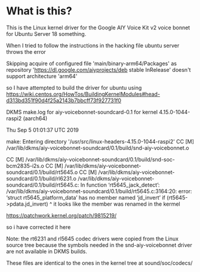# What is this?

This is the Linux kernel driver for the Google AIY Voice Kit v2 voice bonnet for Ubuntu Server 18 something.

When I tried to follow the instructions in the hacking file ubuntu server throws the error 

Skipping acquire of configured file 'main/binary-arm64/Packages' as repository 'https://dl.google.com/aiyprojects/deb stable InRelease' doesn't support architecture 'arm64'

so I have attempted to build the driver for ubuntu using https://wiki.centos.org/HowTos/BuildingKernelModules#head-d313bd351f90d4f25a2143b7bbcff73f927731f0

DKMS make.log for aiy-voicebonnet-soundcard-0.1 for kernel 4.15.0-1044-raspi2 (aarch64)

Thu Sep  5 01:01:37 UTC 2019

make: Entering directory '/usr/src/linux-headers-4.15.0-1044-raspi2'
  CC [M]  /var/lib/dkms/aiy-voicebonnet-soundcard/0.1/build/snd-aiy-voicebonnet.o
  
  CC [M]  /var/lib/dkms/aiy-voicebonnet-soundcard/0.1/build/snd-soc-bcm2835-i2s.o
  CC [M]  /var/lib/dkms/aiy-voicebonnet-soundcard/0.1/build/rt5645.o
  CC [M]  /var/lib/dkms/aiy-voicebonnet-soundcard/0.1/build/rl6231.o
/var/lib/dkms/aiy-voicebonnet-soundcard/0.1/build/rt5645.c: In function ‘rt5645_jack_detect’:
/var/lib/dkms/aiy-voicebonnet-soundcard/0.1/build/rt5645.c:3164:20: error: ‘struct rt5645_platform_data’ has no member named ‘jd_invert’
   if (rt5645->pdata.jd_invert)
                    ^
it looks like the member was renamed in the kermel

https://patchwork.kernel.org/patch/9815219/

so i have corrected it here 





Note: the rt6231 and rl5645 codec drivers were copied from the Linux source tree
because the symbols needed in the snd-aiy-voicebonnet driver are not available
in DKMS builds.

These files are identical to the ones in the kernel tree at sound/soc/codecs/
